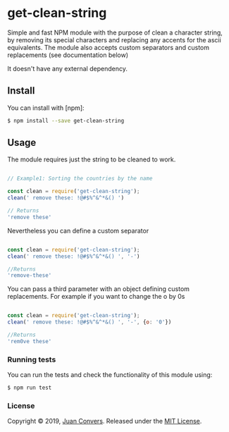 # get-clean-string

Simple and fast NPM module with the purpose of clean a character string, by removing its special characters and replacing any accents for the ascii equivalents. The module also accepts custom separators and custom replacements (see documentation below)

It doesn't have any external dependency.

## Install

You can install with [npm]:

```sh
$ npm install --save get-clean-string
```
## Usage

The module requires just the string to be cleaned to work.

```js

// Example1: Sorting the countries by the name

const clean = require('get-clean-string');
clean(' remove these: !@#$%^&^*&() ')

// Returns
'remove these'

```

Nevertheless you can define a custom separator

```js

const clean = require('get-clean-string');
clean(' remove these: !@#$%^&^*&() ', '-')

//Returns
'remove-these'

```

You can pass a third parameter with an object defining custom replacements. For example if you want to change the o by 0s

```js

const clean = require('get-clean-string');
clean(' remove these: !@#$%^&^*&() ', '-', {o: '0'})

//Returns
'rem0ve these'
```


### Running tests

You can run the tests and check the functionality of this module using:

```sh
$ npm run test
```

### License

Copyright © 2019, [Juan Convers](https://juanconvers.com).
Released under the [MIT License](LICENSE).